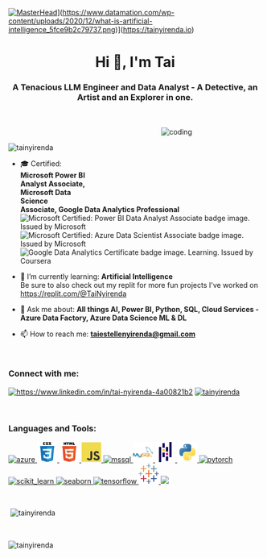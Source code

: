 [![MasterHead]([[https://previews.123rf.com/images/varijanta/varijanta1604/varijanta160400067/55847726-modern-thin-line-design-concept-for-analysis-website-banner-vector-illustration-concept-for.jpg)](https://encrypted-tbn0.gstatic.com/images?q=tbn:ANd9GcRA_x_BGmCWrQrzeoa4macrsKiD3eusSldEgw&s)](https://www.datamation.com/wp-content/uploads/2020/12/what-is-artificial-intelligence_5fce9b2c79737.png)](https://tainyirenda.io)
<h1 align="center">Hi 👋, I'm Tai</h1>
<h3 align="center">A Tenacious LLM Engineer and Data Analyst - A Detective, an Artist and an Explorer in one.</h3>
<br/>
<br/>
<img align="right" alt="coding" width="200" src="https://1.bp.blogspot.com/-lfmfIyR1kCU/VzJEBoBMCsI/AAAAAAAAHzQ/L-ZxTSnC0K4_XC0b1Zzav1j34ghrQDjNACKgB/s1600/brain_neurons_firing_300_clr_10714.gif">
<img align="right" src="https://media0.giphy.com/media/UMyvk17PIo3SiZQWju/giphy.gif?cid=ecf05e47ii767l7797il7nz4jnuj45fhy26geltezu1idhxp&amp;ep=v1_gifs_search&amp;rid=giphy.gif&amp;ct=g" alt="Marketing Analyze GIF by Giflytics" style="width: 150px; height: 150px; opacity: 0; left: 0px; top: 0px;">

<br/>
<p align="left"> <img src="https://komarev.com/ghpvc/?username=tainyirenda&label=Profile%20views&color=0e75b6&style=flat" alt="tainyirenda" /> </p>

- 🎓 Certified: **Microsoft Power BI Analyst Associate, Microsoft Data Science Associate, Google Data Analytics Professional** <br/>
<img class="cr-badges-full-badge__img" src="https://images.credly.com/size/680x680/images/619f60f8-4f63-4772-910e-dc31c6f2f7e8/image.png" alt="Microsoft Certified: Power BI Data Analyst Associate badge image. Issued by Microsoft" width="84" height="84"> <img class="cr-badges-full-badge__img" src="https://images.credly.com/size/680x680/images/5c8fca38-b0d2-49e5-9ad2-f3f8e79b327f/azure-data-scientist-associate-600x600.png" alt="Microsoft Certified: Azure Data Scientist Associate badge image. Issued by Microsoft" width="84" height="84"> <img class="cr-badges-full-badge__img" src="https://images.credly.com/size/680x680/images/d41de2b7-cbc2-47ec-bcf1-ebecbe83872f/GCC_badge_DA_1000x1000.png" alt="Google Data Analytics Certificate badge image. Learning. Issued by Coursera" width="84" height="84">

- 🌱 I’m currently learning: **Artificial Intelligence** <br/> Be sure to also check out my replit for more fun projects I've worked on https://replit.com/@TaiNyirenda

- 💬 Ask me about: **All things AI, Power BI, Python, SQL, Cloud Services - Azure Data Factory, Azure Data Science ML & DL**

- 📫 How to reach me: **taiestellenyirenda@gmail.com**

<br/>
<h3 align="left">Connect with me:</h3>
<p align="left">
<a href="https://linkedin.com/in/https://www.linkedin.com/in/tai-nyirenda-4a00821b2" target="blank"><img align="center" src="https://raw.githubusercontent.com/rahuldkjain/github-profile-readme-generator/master/src/images/icons/Social/linked-in-alt.svg" alt="https://www.linkedin.com/in/tai-nyirenda-4a00821b2" height="30" width="40" /></a>
<a href="https://instagram.com/tainyirenda" target="blank"><img align="center" src="https://raw.githubusercontent.com/rahuldkjain/github-profile-readme-generator/master/src/images/icons/Social/instagram.svg" alt="tainyirenda" height="30" width="40" /></a>
</p>
<br/>
<h3 align="left">Languages and Tools:</h3>
<p align="left"> <a href="https://azure.microsoft.com/en-in/" target="_blank" rel="noreferrer"> <img src="https://www.vectorlogo.zone/logos/microsoft_azure/microsoft_azure-icon.svg" alt="azure" width="40" height="40"/> </a> <a href="https://www.w3schools.com/css/" target="_blank" rel="noreferrer"> <img src="https://raw.githubusercontent.com/devicons/devicon/master/icons/css3/css3-original-wordmark.svg" alt="css3" width="40" height="40"/> </a>  <a href="https://www.w3.org/html/" target="_blank" rel="noreferrer"> <img src="https://raw.githubusercontent.com/devicons/devicon/master/icons/html5/html5-original-wordmark.svg" alt="html5" width="40" height="40"/> </a>  <a href="https://developer.mozilla.org/en-US/docs/Web/JavaScript" target="_blank" rel="noreferrer"> <img src="https://raw.githubusercontent.com/devicons/devicon/master/icons/javascript/javascript-original.svg" alt="javascript" width="40" height="40"/> </a>  <a href="https://www.microsoft.com/en-us/sql-server" target="_blank" rel="noreferrer"> <img src="https://www.svgrepo.com/show/303229/microsoft-sql-server-logo.svg" alt="mssql" width="40" height="40"/> </a>  <a href="https://www.mysql.com/" target="_blank" rel="noreferrer"> <img src="https://raw.githubusercontent.com/devicons/devicon/master/icons/mysql/mysql-original-wordmark.svg" alt="mysql" width="40" height="40"/> </a>  <a href="https://pandas.pydata.org/" target="_blank" rel="noreferrer"> <img src="https://raw.githubusercontent.com/devicons/devicon/2ae2a900d2f041da66e950e4d48052658d850630/icons/pandas/pandas-original.svg" alt="pandas" width="40" height="40"/> </a>  <a href="https://www.python.org" target="_blank" rel="noreferrer"> <img src="https://raw.githubusercontent.com/devicons/devicon/master/icons/python/python-original.svg" alt="python" width="40" height="40"/> </a>  <a href="https://pytorch.org/" target="_blank" rel="noreferrer"> <img src="https://www.vectorlogo.zone/logos/pytorch/pytorch-icon.svg" alt="pytorch" width="40" height="40"/> </a>  <a href="https://scikit-learn.org/" target="_blank" rel="noreferrer"> <img src="https://upload.wikimedia.org/wikipedia/commons/0/05/Scikit_learn_logo_small.svg" alt="scikit_learn" width="40" height="40"/> </a>  <a href="https://seaborn.pydata.org/" target="_blank" rel="noreferrer"> <img src="https://seaborn.pydata.org/_images/logo-mark-lightbg.svg" alt="seaborn" width="40" height="40"/> </a>  <a href="https://www.tensorflow.org" target="_blank" rel="noreferrer"> <img src="https://www.vectorlogo.zone/logos/tensorflow/tensorflow-icon.svg" alt="tensorflow" width="40" height="40"/> </a>  <a href="https://www.tableau.com/" target="_blank" rel="noreferrer"> <img src="https://raw.githubusercontent.com/mrankitgupta/mrankitgupta/a768d6bf0a001f03327578ae12f8867e4056cbaf/tableau-software.svg" alt="tableau" width="40" height="40"/> </a> <code><img width="10%" src="https://www.vectorlogo.zone/logos/microsoft_powerbi/microsoft_powerbi-ar21.svg"></code> </p>

<br/>
<p>&nbsp;<img align="center" src="https://github-readme-stats.vercel.app/api?username=tainyirenda&show_icons=true&locale=en" alt="tainyirenda" /></p>
<br/>
<p><img align="center" src="https://github-readme-streak-stats.herokuapp.com/?user=tainyirenda&" alt="tainyirenda" /></p>
